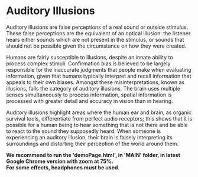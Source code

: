 # Auditory Illusions

Auditory illusions are false perceptions of a real sound or outside stimulus. These false perceptions are the equivalent of an optical illusion: the listener hears either sounds which are not present in the stimulus, or sounds that should not be possible given the circumstance on how they were created.

Humans are fairly susceptible to illusions, despite an innate ability to process complex stimuli. Confirmation bias is believed to be largely responsible for the inaccurate judgments that people make when evaluating information, given that humans typically interpret and recall information that appeals to their own biases.
Amongst these misinterpretations, known as illusions, falls the category of auditory illusions. The brain uses multiple senses simultaneously to process information, spatial information is processed with greater detail and accuracy in vision than in hearing.

Auditory illusions highlight areas where the human ear and brain, as organic survival tools, differentiate from perfect audio receptors; this shows that it is possible for a human being to hear something that is not there and be able to react to the sound they supposedly heard. When someone is experiencing an auditory illusion, their brain is falsely interpreting its surroundings and distorting their perception of the world around them.

<b>We recommend to run the 'demoPage.html', in 'MAIN' folder, in latest Google Chrome version with zoom at 75%.<br>
For some effects, headphones must be used.</b>